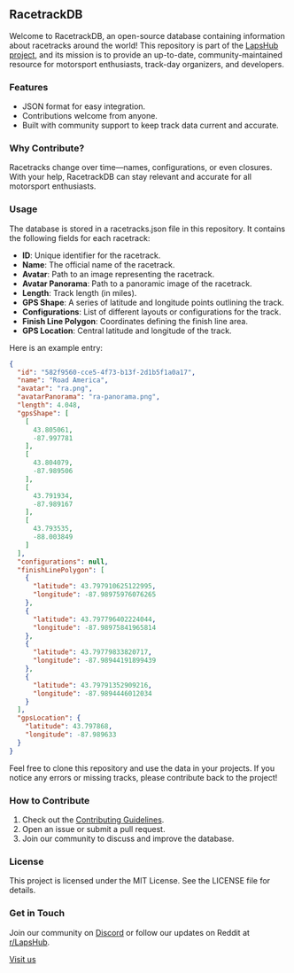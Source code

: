 ## RacetrackDB

Welcome to RacetrackDB, an open-source database containing information about racetracks around the world! This repository is part of the [LapsHub project](https://www.lapshub.com), and its mission is to provide an up-to-date, community-maintained resource for motorsport enthusiasts, track-day organizers, and developers.

### Features
- JSON format for easy integration.
- Contributions welcome from anyone.
- Built with community support to keep track data current and accurate.

### Why Contribute?
Racetracks change over time—names, configurations, or even closures. With your help, RacetrackDB can stay relevant and accurate for all motorsport enthusiasts.

### Usage
The database is stored in a racetracks.json file in this repository. It contains the following fields for each racetrack:
- **ID**: Unique identifier for the racetrack.
- **Name**: The official name of the racetrack.
- **Avatar**: Path to an image representing the racetrack.
- **Avatar Panorama**: Path to a panoramic image of the racetrack.
- **Length**: Track length (in miles).
- **GPS Shape**: A series of latitude and longitude points outlining the track.
- **Configurations**: List of different layouts or configurations for the track.
- **Finish Line Polygon**: Coordinates defining the finish line area.
- **GPS Location**: Central latitude and longitude of the track.

Here is an example entry:

```json
{
  "id": "582f9560-cce5-4f73-b13f-2d1b5f1a0a17",
  "name": "Road America",
  "avatar": "ra.png",
  "avatarPanorama": "ra-panorama.png",
  "length": 4.048,
  "gpsShape": [
    [
      43.805061,
      -87.997781
    ],
    [
      43.804079,
      -87.989506
    ],
    [
      43.791934,
      -87.989167
    ],
    [
      43.793535,
      -88.003849
    ]
  ],
  "configurations": null,
  "finishLinePolygon": [
    {
      "latitude": 43.797910625122995,
      "longitude": -87.98975976076265
    },
    {
      "latitude": 43.797796402224044,
      "longitude": -87.98975841965814
    },
    {
      "latitude": 43.79779833820717,
      "longitude": -87.98944191899439
    },
    {
      "latitude": 43.79791352909216,
      "longitude": -87.9894446012034
    }
  ],
  "gpsLocation": {
    "latitude": 43.797868,
    "longitude": -87.989633
  }
}
```

Feel free to clone this repository and use the data in your projects. If you notice any errors or missing tracks, please contribute back to the project!

### How to Contribute
1. Check out the [Contributing Guidelines](CONTRIBUTING.md).
2. Open an issue or submit a pull request.
3. Join our community to discuss and improve the database.

### License
This project is licensed under the MIT License. See the LICENSE file for details.

### Get in Touch
Join our community on [Discord](https://discord.gg/R8nzCjyQ) or follow our updates on Reddit at [r/LapsHub](https://reddit.com/r/LapsHub).

[Visit us](https://www.lapshub.com)
